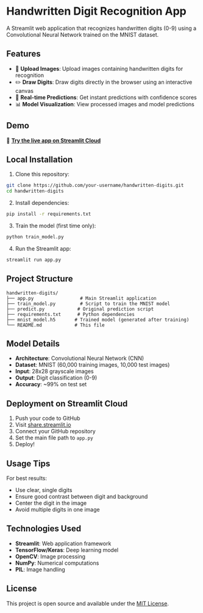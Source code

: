 # Handwritten Digit Recognition App

A Streamlit web application that recognizes handwritten digits (0-9) using a Convolutional Neural Network trained on the MNIST dataset.

## Features

- 📁 **Upload Images**: Upload images containing handwritten digits for recognition
- ✏️ **Draw Digits**: Draw digits directly in the browser using an interactive canvas
- 🎯 **Real-time Predictions**: Get instant predictions with confidence scores
- 📊 **Model Visualization**: View processed images and model predictions

## Demo

🚀 **[Try the live app on Streamlit Cloud](your-app-url-here)**

## Local Installation

1. Clone this repository:
```bash
git clone https://github.com/your-username/handwritten-digits.git
cd handwritten-digits
```

2. Install dependencies:
```bash
pip install -r requirements.txt
```

3. Train the model (first time only):
```bash
python train_model.py
```

4. Run the Streamlit app:
```bash
streamlit run app.py
```

## Project Structure

```
handwritten-digits/
├── app.py                 # Main Streamlit application
├── train_model.py         # Script to train the MNIST model
├── predict.py            # Original prediction script
├── requirements.txt      # Python dependencies
├── mnist_model.h5       # Trained model (generated after training)
└── README.md            # This file
```

## Model Details

- **Architecture**: Convolutional Neural Network (CNN)
- **Dataset**: MNIST (60,000 training images, 10,000 test images)
- **Input**: 28x28 grayscale images
- **Output**: Digit classification (0-9)
- **Accuracy**: ~99% on test set

## Deployment on Streamlit Cloud

1. Push your code to GitHub
2. Visit [share.streamlit.io](https://share.streamlit.io)
3. Connect your GitHub repository
4. Set the main file path to `app.py`
5. Deploy!

## Usage Tips

For best results:
- Use clear, single digits
- Ensure good contrast between digit and background
- Center the digit in the image
- Avoid multiple digits in one image

## Technologies Used

- **Streamlit**: Web application framework
- **TensorFlow/Keras**: Deep learning model
- **OpenCV**: Image processing
- **NumPy**: Numerical computations
- **PIL**: Image handling

## License

This project is open source and available under the [MIT License](LICENSE).
